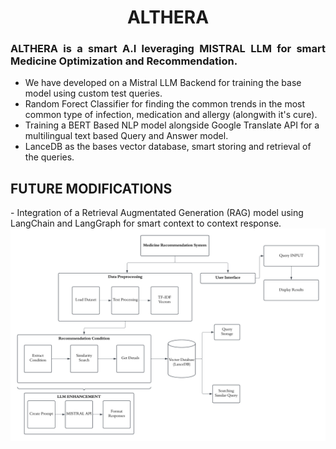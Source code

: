 <h1 align = "center">ALTHERA</h1>
<h3 align = "justify">ALTHERA is a smart A.I leveraging MISTRAL LLM for smart Medicine Optimization and Recommendation. </h3>
<p>

- We have developed on a Mistral LLM Backend for training the base model using custom test queries.
- Random Forect Classifier for finding the common trends in the most common type of infection, medication and allergy (alongwith it's cure).
- Training a BERT Based NLP model alongside Google Translate API for a multilingual text based Query and Answer model.
- LanceDB as the bases vector database, smart storing and retrieval of the queries.

<h2>FUTURE MODIFICATIONS</h2>
- Integration of a Retrieval Augmentated Generation (RAG) model using LangChain and LangGraph for smart context to context response.

<img src = 'Readme Pics/LLM Architecture.jpg'>

